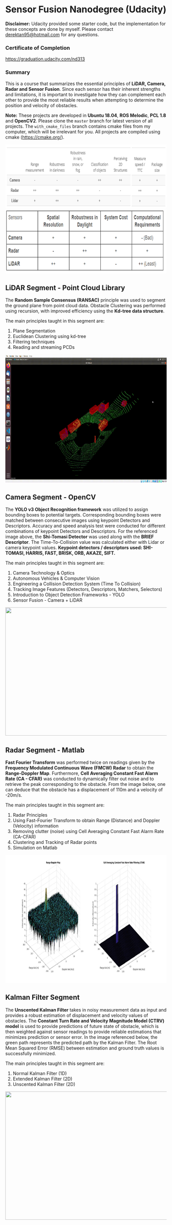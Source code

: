 # Sensor Fusion Nanodegree (Udacity)

**Disclaimer:** Udacity provided some starter code, but the implementation for these concepts are done by myself. Please contact derektan95@hotmail.com for any questions. 

### Certificate of Completion<br/>
https://graduation.udacity.com/nd313

### Summary<br/>
This is a course that summarizes the essential principles of **LiDAR, Camera, Radar and Sensor Fusion**. Since each sensor has their inherent strengths and limitations, it is important to investigate how they can complement each other to provide the most reliable results when attempting to determine the position and velocity of obstacles.

**Note:** These projects are developed in **Ubuntu 18.04**, **ROS Melodic**, **PCL 1.8** and **OpenCV2**. Please clone the `master` branch for latest version of all projects. The `with_cmake_files` branch contains cmake files from my computer, which will be irrelevant for you. All projects are compiled using cmake (https://cmake.org/).

<img src="media/pros_vs_cons_sensors_v1.png" width="900" height="200" />

<img src="media/pros_vs_cons_sensors_v2.png" width="900" height="200" />

## LiDAR Segment - Point Cloud Library<br/>
The **Random Sample Consensus (RANSAC)** principle was used to segment the ground plane from point cloud data. Obstacle Clustering was performed using recursion, with improved efficiency using the **Kd-tree data structure**.

The main principles taught in this segment are: 
1) Plane Segmentation
2) Euclidean Clustering using kd-tree
3) Filtering techniques
4) Reading and streaming PCDs

<img src="media/obstacle_detect_point_cloud_streaming.gif" width="900" height="400" />

## Camera Segment - OpenCV<br/>
The **YOLO v3 Object Recognition framework** was utilized to assign bounding boxes to potential targets. Corresponding bounding boxes were matched between consecutive images using keypoint Detectors and Descriptors. Accuracy and speed analysis test were conducted for different combinations of keypoint Detectors and Descriptors. For the referenced image above, the **Shi-Tomasi Detector** was used along with the **BRIEF Descriptor**. The Time-To-Collision value was calculated either with Lidar or camera keypoint values. **Keypoint detectors / descriptors used: SHI-TOMASI, HARRIS, FAST, BRISK, ORB, AKAZE, SIFT.** 

The main principles taught in this segment are: 
1) Camera Technology & Optics
2) Autonomous Vehicles & Computer Vision 
3) Engineering a Collision Detection System (Time To Collision)
4) Tracking Image Features (Detectors, Descriptors, Matchers, Selectors)
5) Introduction to Object Detection Frameworks - YOLO
6) Sensor Fusion - Camera + LiDAR

<img src="media/time_to_collision_with_keypt_match_gif.gif" width="1000" height="400" />

## Radar Segment - Matlab<br/>
**Fast Fourier Transform** was performed twice on readings given by the **Frequency Modulated Continuous Wave (FMCW) Radar** to obtain the **Range-Doppler Map**.  Furthermore, **Cell Averaging Constant Fast Alarm Rate (CA - CFAR)** was conducted to dynamically filter out noise and to retrieve the peak corresponding to the obstacle. From the image below, one can deduce that the obstacle has a displacement of 110m and a velocity of -20m/s.

The main principles taught in this segment are: 
1) Radar Principles
2) Using Fast-Fourier Transform to obtain Range (Distance) and Doppler (Velocity) information
3) Removing clutter (noise) using Cell Averaging Constant Fast Alarm Rate (CA-CFAR)
4) Clustering and Tracking of Radar points
5) Simulation on Matlab

<img src="media/range_doppler_map_obstacle_radar.jpg" width="900" height="400" />

## Kalman Filter Segment<br/>
The **Unscented Kalman Filter** takes in noisy measurement data as input and provides a robust estimation of displacement and velocity values of obstacles. The **Constant Turn Rate and Velocity Magnitude Model (CTRV) model** is used to provide predictions of future state of obstacle, which is then weighted against sensor readings to provide reliable estimations that minimizes prediction or sensor error. In the image referenced below, the green path represents the predicted path by the Kalman Filter. The Root Mean Squared Error (RMSE) between estimation and ground truth values is successfully minimized.

The main principles taught in this segment are: 
1) Normal Kalman Filter (1D)
2) Extended Kalman Filter (2D)
3) Unscented Kalman Filter (2D)

<img src="media/unscented_kalman_filter_simulation.gif" width="1400" height="400" />
